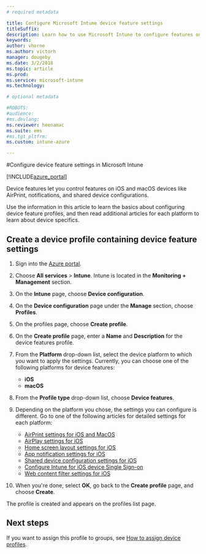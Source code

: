 ```yaml
---
# required metadata

title: Configure Microsoft Intune device feature settings
titleSuffix:
description: Learn how to use Microsoft Intune to configure features on devices you manage.
keywords:
author: vhorne
ms.author: victorh
manager: dougeby
ms.date: 3/2/2018
ms.topic: article
ms.prod:
ms.service: microsoft-intune
ms.technology:

# optional metadata

#ROBOTS:
#audience:
#ms.devlang:
ms.reviewer: heenamac
ms.suite: ems
#ms.tgt_pltfrm:
ms.custom: intune-azure

---
```


#Configure device feature settings in Microsoft Intune

[!INCLUDE[azure_portal](./includes/azure_portal.md)]

Device features let you control features on iOS and macOS devices like AirPrint, notifications, and shared device configurations.

Use the information in this article to learn the basics about configuring device feature profiles, and then read additional articles for each platform to learn about device specifics.

## Create a device profile containing device feature settings

1. Sign into the [Azure portal](https://portal.azure.com).
2. Choose **All services** > **Intune**. Intune is located in the **Monitoring + Management** section.
3. On the **Intune** page, choose **Device configuration**.
2. On the **Device configuration** page under the **Manage** section, choose **Profiles**.
3. On the profiles page, choose **Create profile**.
4. On the **Create profile** page, enter a **Name** and **Description** for the device features profile.
5. From the **Platform** drop-down list, select the device platform to which you want to apply the settings. Currently, you can choose one of the following platforms for device features:
	- **iOS**
	- **macOS**
6. From the **Profile type** drop-down list, choose **Device features**. 
7. Depending on the platform you chose, the settings you can configure is different. Go to one of the following articles for detailed settings for each platform:
	- [AirPrint settings for iOS and MacOS](air-print-settings-ios-macos.md)
 	- [AirPlay settings for iOS](airplay-settings-ios.md)
	- [Home screen layout settings for iOS](home-screen-settings-ios.md)
	- [App notification settings for iOS](app-notification-settings-ios.md)
	- [Shared device configuration settings for iOS](shared-device-settings-ios.md)
	- [Configure Intune for iOS device Single Sign-on](sso-ios.md)
	- [Web content filter settings for iOS](web-content-filter-settings-ios.md)

8. When you're done, select **OK**, go back to the **Create profile** page, and choose **Create**.

The profile is created and appears on the profiles list page.
## Next steps

If you want to assign this profile to groups, see [How to assign device profiles](device-profile-assign.md).




